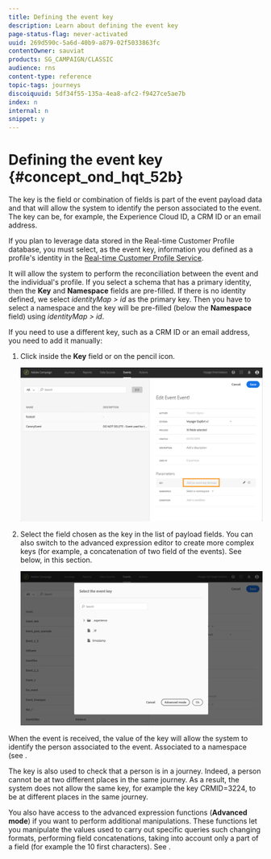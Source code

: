 ```yaml
---
title: Defining the event key
description: Learn about defining the event key
page-status-flag: never-activated
uuid: 269d590c-5a6d-40b9-a879-02f5033863fc
contentOwner: sauviat
products: SG_CAMPAIGN/CLASSIC
audience: rns
content-type: reference
topic-tags: journeys
discoiquuid: 5df34f55-135a-4ea8-afc2-f9427ce5ae7b
index: n
internal: n
snippet: y
---
```


# Defining the event key {#concept_ond_hqt_52b}

The key is the field or combination of fields is part of the event payload data and that will allow the system to identify the person associated to the event. The key can be, for example, the Experience Cloud ID, a CRM ID or an email address.

If you plan to leverage data stored in the Real-time Customer Profile database, you must select, as the event key, information you defined as a profile's identity in the [Real-time Customer Profile Service](https://www.adobe.io/apis/cloudplatform/dataservices/profile-identity-segmentation/profile-identity-segmentation-services.html#!api-specification/markdown/narrative/technical_overview/unified_profile_architectural_overview/unified_profile_architectural_overview.md).

It will allow the system to perform the reconciliation between the event and the individual's profile. If you select a schema that has a primary identity, then the **Key** and **Namespace** fields are pre-filled. If there is no identity defined, we select _identityMap > id_ as the primary key. Then you have to select a namespace and the key will be pre-filled (below the **Namespace** field) using _identityMap > id_.

If you need to use a different key, such as a CRM ID or an email address, you need to add it manually:

1. Click inside the **Key** field or on the pencil icon.

    ![](../assets/journey16.png)

1. Select the field chosen as the key in the list of payload fields. You can also switch to the advanced expression editor to create more complex keys (for example, a concatenation of two field of the events). See below, in this section.

    ![](../assets/journey20.png)

When the event is received, the value of the key will allow the system to identify the person associated to the event. Associated to a namespace (see [](../building-journeys/journeyorchestration.md#concept_ksq_2rt_52b).

The key is also used to check that a person is in a journey. Indeed, a person cannot be at two different places in the same journey. As a result, the system does not allow the same key, for example the key CRMID=3224, to be at different places in the same journey.

You also have access to the advanced expression functions (**Advanced mode**) if you want to perform additional manipulations. These functions let you manipulate the values used to carry out specific queries such changing formats, performing field concatenations, taking into account only a part of a field (for example the 10 first characters). See [](../expression/expressionadvanced.md#concept_uyj_trt_52b).  
